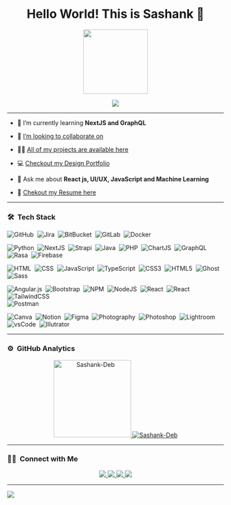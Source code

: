 <h1 align="center">Hello World! This is Sashank 👋</h1>
<p align="center">
  <img src="https://i.imgur.com/SsgDMnb.gif" height="150"/>
</p>

<p align="center">
  <img src="https://readme-typing-svg.herokuapp.com/?lines=Full+Stack+Development+Engineer;UI/UX+Development+Engineer;Graphic+Designer+and+Photographer"/>
</p>

---

- 🌱 I’m currently learning **NextJS and GraphQL**

- 👯 [I’m looking to collaborate on](https://sashank-deb.github.io/Covid-Management-Website/Covid%20Website/)

- 👨‍💻 [All of my projects are available here](https://github.com/Sashank-Deb)

<!-- - 📝 I regularly write articles on [Your Website](https://mobie.tech/) -->

- 💻 [Checkout my Design Portfolio](https://www.behance.net/sashankdeb1)

- 💬 Ask me about **React js, UI/UX, JavaScript and Machine Learning**

- 📄 [Chekout my Resume here](https://drive.google.com/file/d/1wOEAIBG7in7UPbgnNIVDUIFGTSmplLHD/view?usp=sharing)

---
### 🛠 &nbsp;Tech Stack

![GitHub](https://img.shields.io/badge/-GitHub-05122A?style=for-the-badge&logo=github)&nbsp;
![Jira](https://img.shields.io/badge/Jira-05122A?style=for-the-badge&logo=Jira&logoColor=0052CC)&nbsp;
![BitBucket](https://img.shields.io/badge/Bitbucket-05122A?style=for-the-badge&logo=bitbucket&logoColor=0747a6)&nbsp;
![GitLab](https://img.shields.io/badge/-GitLab-05122A?style=for-the-badge&logo=gitlab)&nbsp;
![Docker](https://img.shields.io/badge/-Docker-05122A?style=for-the-badge&logo=docker)&nbsp;

![Python](https://img.shields.io/badge/-Python-05122A?style=for-the-badge&logo=python)&nbsp;
![NextJS](https://img.shields.io/badge/next.js-05122A?style=for-the-badge&logo=nextdotjs&logoColor=white)&nbsp;
![Strapi](https://img.shields.io/badge/strapi-05122A?style=for-the-badge&logo=strapi&logoColor=purple)&nbsp;
![Java](https://img.shields.io/badge/-Java-05122A?style=for-the-badge&logo=Java&logoColor=FFA518)&nbsp;
![PHP](https://img.shields.io/badge/-PHP-05122A?style=for-the-badge&logo=php)&nbsp;
![ChartJS](https://img.shields.io/badge/Chart.js-05122A?style=for-the-badge&logo=chartdotjs&logoColor=pink)&nbsp;
![GraphQL](https://img.shields.io/badge/GraphQl-05122A?style=for-the-badge&logo=graphql&logoColor=purple)&nbsp;
![Rasa](https://img.shields.io/badge/-Rasa-05122A?style=for-the-badge&logo=chatbot)&nbsp;
![Firebase](https://img.shields.io/badge/firebase-05122A.svg?style=for-the-badge&logo=firebase) 

![HTML](https://img.shields.io/badge/-HTML-05122A?style=for-the-badge&logo=HTML5)&nbsp;
![CSS](https://img.shields.io/badge/-CSS-05122A?style=for-the-badge&logo=CSS3&logoColor=1572B6)&nbsp;
![JavaScript](https://img.shields.io/badge/-JavaScript-05122A?style=for-the-badge&logo=javascript)&nbsp;
![TypeScript](https://img.shields.io/badge/-TypeScript-05122A?style=for-the-badge&logo=typescript)&nbsp;
![CSS3](https://img.shields.io/badge/css3-05122A.svg?style=for-the-badge&logo=css3)&nbsp; 
![HTML5](https://img.shields.io/badge/html5-05122A.svg?style=for-the-badge&logo=html5)&nbsp; 
![Ghost](https://img.shields.io/badge/Ghost-05122A?style=for-the-badge&logo=ghost&logoColor=yellow)&nbsp;
![Sass](https://img.shields.io/badge/-Sass-05122A?style=for-the-badge&logo=sass)

![Angular.js](https://img.shields.io/badge/angular.js-05122A.svg?style=for-the-badge&logo=angularjs&logoColor=orange)&nbsp;
![Bootstrap](https://img.shields.io/badge/bootstrap-05122A.svg?style=for-the-badge&logo=bootstrap)&nbsp;
![NPM](https://img.shields.io/badge/NPM-05122A.svg?style=for-the-badge&logo=npm)&nbsp;
![NodeJS](https://img.shields.io/badge/node.js-05122A?style=for-the-badge&logo=node.js)&nbsp; 
![React](https://img.shields.io/badge/react-05122A.svg?style=for-the-badge&logo=react)&nbsp;
![React](https://img.shields.io/badge/shopify-05122A?style=for-the-badge&logo=Shopify&logoColor=8DB543)&nbsp;
![TailwindCSS](https://img.shields.io/badge/tailwindcss-05122A.svg?style=for-the-badge&logo=tailwind-css)&nbsp; 	
![Postman](https://img.shields.io/badge/Postman-05122A?style=for-the-badge&logo=postman&logoColor=orange) 

![Canva](https://img.shields.io/badge/-Canva-05122A?style=for-the-badge&logo=canva)&nbsp;
![Notion](https://img.shields.io/badge/Notion-05122A.svg?style=for-the-badge&logo=notion)&nbsp;
![Figma](https://img.shields.io/badge/figma-05122A.svg?style=for-the-badge&logo=figma)&nbsp; 
![Photography](https://img.shields.io/badge/-Photography-05122A?style=for-the-badge&logo=photobucket)&nbsp;
![Photoshop](https://img.shields.io/badge/-Photoshop-05122A?style=for-the-badge&logo=adobephotoshop)&nbsp;
![Lightroom](https://img.shields.io/badge/-Lightroom-05122A?style=for-the-badge&logo=adobelightroom)&nbsp;
![vsCode](https://img.shields.io/badge/VSCode-05122A?style=for-the-badge&logo=visual%20studio%20code&logoColor=purple)&nbsp;
![Illutrator](https://img.shields.io/badge/-Illustrator-05122A?style=for-the-badge&logo=adobeillustrator)

<!-- 
![Android](https://img.shields.io/badge/-Android-05122A?style=for-the-badge&logo=android)&nbsp;
![iOS](https://img.shields.io/badge/-iOS-05122A?style=for-the-badge&logo=iOS)&nbsp;
![Windows](https://img.shields.io/badge/-Windows-05122A?style=for-the-badge&logo=windows)&nbsp;
![Linux](https://img.shields.io/badge/-Linux-05122A?style=for-the-badge&logo=linux)&nbsp;
![MacOS](https://img.shields.io/badge/-MacOS-05122A?style=for-the-badge&logo=macOS)&nbsp; -->

---

### ⚙️ &nbsp;GitHub Analytics

<p align="center">
<a href="https://github.com/Sashank-Deb">
<!-- <img  src="https://github-readme-stats.vercel.app/api/top-langs?username=Sashank-Deb&show_icons=true&locale=en&layout=compact&theme=gotham&hide_border=true" alt="Sashank-Deb" height=150px/> -->
  <img  src="https://github-readme-stats.vercel.app/api?username=Sashank-Deb&show_icons=true&locale=en&theme=algolia&hide_border=true&count_private=true" alt="Sashank-Deb" height=180px/>
  <img src="https://github-readme-streak-stats.herokuapp.com/?user=Sashank-Deb&theme=algolia&hide_border=true&count_private=true" alt="Sashank-Deb"/>
</a>
</p>

---

### 🤝🏻 &nbsp;Connect with Me

<p align="center">
  <a href="mailto:sashankdebrgu7@gmail.com">
    <img src="https://img.shields.io/badge/-Mail-D14836?style=for-the-badge&logo=Gmail&logoColor=white"/>
  </a>
  <a href="https://www.linkedin.com/in/sashank-deb/">
    <img src="https://img.shields.io/badge/-LinkedIn-0077B5?style=for-the-badge&logo=Linkedin&logoColor=white"/>
  </a>
  <a href="https://www.instagram.com/sashank_deb/">
    <img src="https://img.shields.io/badge/-Instagram-E1306C?style=for-the-badge&logo=Instagram&logoColor=white"/>
  </a>
  <a href="https://twitter.com/SashankDeb">
    <img src="https://img.shields.io/badge/-Twitter-42C3F7?style=for-the-badge&logo=twitter&logoColor=white"/>
  </a>
</p>

---
[![](https://visitcount.itsvg.in/api?id=aj-spec&icon=0&color=0)](https://visitcount.itsvg.in)
